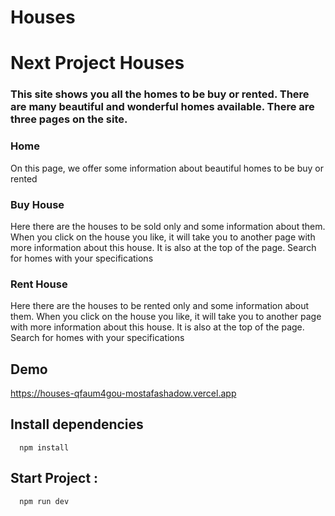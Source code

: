 # Houses

<h1>Next Project Houses </h1>
<h3>This site shows you all the homes to be buy or rented.
There are many beautiful and wonderful homes available.
There are three pages on the site.
</h3>

<h3> Home</h3>
<p>
On this page, we offer some information about beautiful homes to be buy or rented
</p>

<h3>Buy House</h3>
<p>Here there are the houses to be sold only and some information about them. When you click on the house you like, it will take you to another page with more information about this house.
It is also at the top of the page. Search for homes with your specifications</p>

<h3>Rent House</h3>
<p>Here there are the houses to be rented only and some information about them. When you click on the house you like, it will take you to another page with more information about this house.
It is also at the top of the page. Search for homes with your specifications </p>

## Demo
https://houses-qfaum4gou-mostafashadow.vercel.app

## Install dependencies

```
  npm install
```

## Start Project :

```
  npm run dev
```
